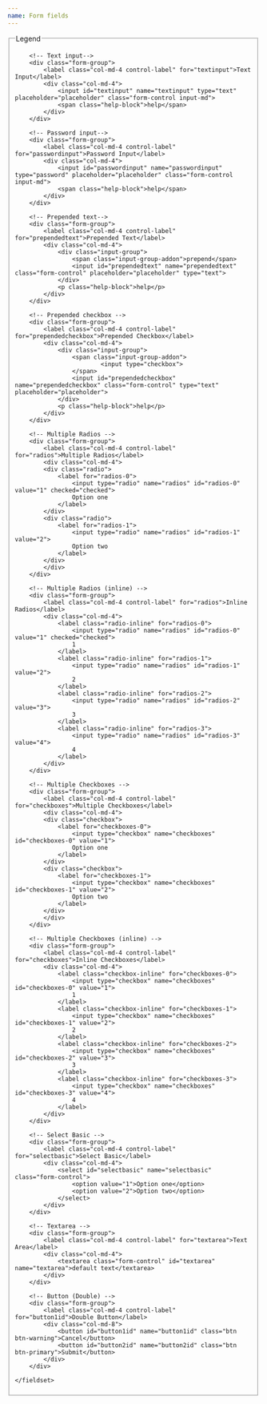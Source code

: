 ```yaml
---
name: Form fields
---
```

<form class="form-horizontal">
    <fieldset>
        <legend>Legend</legend>
    
        <!-- Text input-->
        <div class="form-group">
            <label class="col-md-4 control-label" for="textinput">Text Input</label>    
            <div class="col-md-4">
                <input id="textinput" name="textinput" type="text" placeholder="placeholder" class="form-control input-md">
                <span class="help-block">help</span>    
            </div>
        </div>

        <!-- Password input-->
        <div class="form-group">
            <label class="col-md-4 control-label" for="passwordinput">Password Input</label>
            <div class="col-md-4">
                <input id="passwordinput" name="passwordinput" type="password" placeholder="placeholder" class="form-control input-md">
                <span class="help-block">help</span>
            </div>
        </div>
        
        <!-- Prepended text-->
        <div class="form-group">
            <label class="col-md-4 control-label" for="prependedtext">Prepended Text</label>
            <div class="col-md-4">
                <div class="input-group">
                    <span class="input-group-addon">prepend</span>
                    <input id="prependedtext" name="prependedtext" class="form-control" placeholder="placeholder" type="text">
                </div>
                <p class="help-block">help</p>
            </div>
        </div>
        
        <!-- Prepended checkbox -->
        <div class="form-group">
            <label class="col-md-4 control-label" for="prependedcheckbox">Prepended Checkbox</label>
            <div class="col-md-4">
                <div class="input-group">
                    <span class="input-group-addon">         
                            <input type="checkbox">         
                    </span>
                    <input id="prependedcheckbox" name="prependedcheckbox" class="form-control" type="text" placeholder="placeholder">
                </div>
                <p class="help-block">help</p>
            </div>
        </div>
        
        <!-- Multiple Radios -->
        <div class="form-group">
            <label class="col-md-4 control-label" for="radios">Multiple Radios</label>
            <div class="col-md-4">
            <div class="radio">
                <label for="radios-0">
                    <input type="radio" name="radios" id="radios-0" value="1" checked="checked">
                    Option one
                </label>
            </div>
            <div class="radio">
                <label for="radios-1">
                    <input type="radio" name="radios" id="radios-1" value="2">
                    Option two
                </label>
            </div>
            </div>
        </div>
        
        <!-- Multiple Radios (inline) -->
        <div class="form-group">
            <label class="col-md-4 control-label" for="radios">Inline Radios</label>
            <div class="col-md-4"> 
                <label class="radio-inline" for="radios-0">
                    <input type="radio" name="radios" id="radios-0" value="1" checked="checked">
                    1
                </label> 
                <label class="radio-inline" for="radios-1">
                    <input type="radio" name="radios" id="radios-1" value="2">
                    2
                </label> 
                <label class="radio-inline" for="radios-2">
                    <input type="radio" name="radios" id="radios-2" value="3">
                    3
                </label> 
                <label class="radio-inline" for="radios-3">
                    <input type="radio" name="radios" id="radios-3" value="4">
                    4
                </label>
            </div>
        </div>
        
        <!-- Multiple Checkboxes -->
        <div class="form-group">
            <label class="col-md-4 control-label" for="checkboxes">Multiple Checkboxes</label>
            <div class="col-md-4">
            <div class="checkbox">
                <label for="checkboxes-0">
                    <input type="checkbox" name="checkboxes" id="checkboxes-0" value="1">
                    Option one
                </label>
            </div>
            <div class="checkbox">
                <label for="checkboxes-1">
                    <input type="checkbox" name="checkboxes" id="checkboxes-1" value="2">
                    Option two
                </label>
            </div>
            </div>
        </div>
        
        <!-- Multiple Checkboxes (inline) -->
        <div class="form-group">
            <label class="col-md-4 control-label" for="checkboxes">Inline Checkboxes</label>
            <div class="col-md-4">
                <label class="checkbox-inline" for="checkboxes-0">
                    <input type="checkbox" name="checkboxes" id="checkboxes-0" value="1">
                    1
                </label>
                <label class="checkbox-inline" for="checkboxes-1">
                    <input type="checkbox" name="checkboxes" id="checkboxes-1" value="2">
                    2
                </label>
                <label class="checkbox-inline" for="checkboxes-2">
                    <input type="checkbox" name="checkboxes" id="checkboxes-2" value="3">
                    3
                </label>
                <label class="checkbox-inline" for="checkboxes-3">
                    <input type="checkbox" name="checkboxes" id="checkboxes-3" value="4">
                    4
                </label>
            </div>
        </div>
        
        <!-- Select Basic -->
        <div class="form-group">
            <label class="col-md-4 control-label" for="selectbasic">Select Basic</label>
            <div class="col-md-4">
                <select id="selectbasic" name="selectbasic" class="form-control">
                    <option value="1">Option one</option>
                    <option value="2">Option two</option>
                </select>
            </div>
        </div>
        
        <!-- Textarea -->
        <div class="form-group">
            <label class="col-md-4 control-label" for="textarea">Text Area</label>
            <div class="col-md-4">                                         
                <textarea class="form-control" id="textarea" name="textarea">default text</textarea>
            </div>
        </div>
        
        <!-- Button (Double) -->
        <div class="form-group">
            <label class="col-md-4 control-label" for="button1id">Double Button</label>
            <div class="col-md-8">
                <button id="button1id" name="button1id" class="btn btn-warning">Cancel</button>
                <button id="button2id" name="button2id" class="btn btn-primary">Submit</button>
            </div>
        </div>
    
    </fieldset>
</form>

